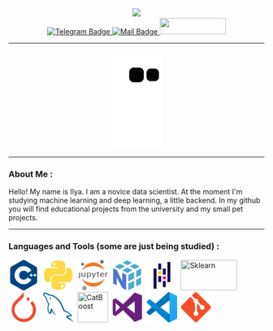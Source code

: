 <div id="header" align="center">
  <img src="https://media.giphy.com/media/iigcSmBaMUC5FoSUlu/giphy.gif" width="250"/>
  <div id="badges">
    <a href="https://t.me/ilya_zhbanov">
      <img src="https://img.shields.io/badge/Telegram-blue?logo=telegram&logoColor=white&style=for-the-badge" width="130" alt="Telegram Badge"/>
    </a>
    <a href="mailto:iamilyazhbanov@gmail.com">
      <img src="https://img.shields.io/badge/mail-white?logo=gmail&style=for-the-badge" width="90" alt="Mail Badge"/>
    </a>
    <img src="https://komarev.com/ghpvc/?username=t041lk8&label=PROFILE+VIEWS&style=for-the-badge" width="130" height="32"/>
  </div>
</div>

---
<!--
![snake gif](https://github.com/t041lk8/t041lk8/blob/output/github-contribution-grid-snake.gif)
-->
<div id="snake" align="center">
  <img src="https://github.com/t041lk8/t041lk8/blob/output/github-contribution-grid-snake.svg#gh-dark-mode-only"/>
</div>

---
### About Me :

Hello! My name is Ilya. I am a novice data scientist. At the moment I'm studying machine learning and deep learning, a little backend. In my github you will find educational projects from the university and my small pet projects.

---
### Languages and Tools (some are just being studied) :

<div>
  <img src="https://github.com/devicons/devicon/blob/master/icons/cplusplus/cplusplus-plain.svg" title = "CPlusPlus" width="60" height="60"/>&nbsp;
  <img src="https://github.com/devicons/devicon/blob/master/icons/python/python-plain.svg" title = "Python" width="60" height="60"/>&nbsp;
  <img src="https://github.com/devicons/devicon/blob/master/icons/jupyter/jupyter-original-wordmark.svg" title = "Jupyter" width="60" height="60"/>&nbsp;
  <img src="https://github.com/devicons/devicon/blob/master/icons/numpy/numpy-original.svg" title = "Numpy" width="60" height="60"/>&nbsp;
  <img src="https://github.com/devicons/devicon/blob/master/icons/pandas/pandas-original.svg" title = "Pandas" width="60" height="60"/>&nbsp;
  <img src="https://upload.wikimedia.org/wikipedia/commons/thumb/0/05/Scikit_learn_logo_small.svg/1200px-Scikit_learn_logo_small.svg.png" title = "Sklearn" width="111" height="60"/>&nbsp;
  <img src="https://github.com/devicons/devicon/blob/master/icons/pytorch/pytorch-original.svg" title = "PyTorch" width="60" height="60"/>&nbsp;
  <img src="https://github.com/devicons/devicon/blob/master/icons/mysql/mysql-plain.svg" title = "MySQL" width="60" height="60"/>&nbsp;
  <img src="https://dildehdrg5ol8.cloudfront.net/images/%252540catboost-edd4f133aa13d952f3f4b3fca40b9182.png" title = "CatBoost" width="60" height="60"/>&nbsp;
  <img src="https://github.com/devicons/devicon/blob/master/icons/visualstudio/visualstudio-plain.svg" title = "VisualStudio" width="60" height="60"/>&nbsp;
  <img src="https://github.com/devicons/devicon/blob/master/icons/vscode/vscode-original.svg" title = "VScode" width="60" height="60"/>&nbsp;
  <img src="https://github.com/devicons/devicon/blob/master/icons/git/git-plain.svg" title = "Git" width="60" height="60"/>&nbsp;
</div>
